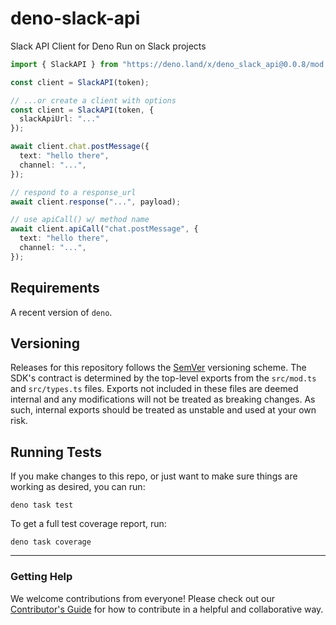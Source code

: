 # deno-slack-api

Slack API Client for Deno Run on Slack projects

```ts
import { SlackAPI } from "https://deno.land/x/deno_slack_api@0.0.8/mod.ts"

const client = SlackAPI(token);

// ...or create a client with options
const client = SlackAPI(token, {
  slackApiUrl: "..."
});

await client.chat.postMessage({
  text: "hello there",
  channel: "...",
});

// respond to a response_url
await client.response("...", payload);

// use apiCall() w/ method name
await client.apiCall("chat.postMessage", {
  text: "hello there",
  channel: "...",
});
```

## Requirements

A recent version of `deno`.

## Versioning

Releases for this repository follows the [SemVer](https://semver.org/) versioning scheme. The SDK's contract is determined by the top-level exports from the `src/mod.ts` and `src/types.ts` files. Exports not included in these files are deemed internal and any modifications will not be treated as breaking changes. As such, internal exports should be treated as unstable and used at your own risk.

## Running Tests

If you make changes to this repo, or just want to make sure things are working as desired, you can run:

    deno task test

To get a full test coverage report, run:

    deno task coverage

---

### Getting Help

We welcome contributions from everyone! Please check out our
[Contributor's Guide](.github/CONTRIBUTING.md) for how to contribute in a
helpful and collaborative way.
